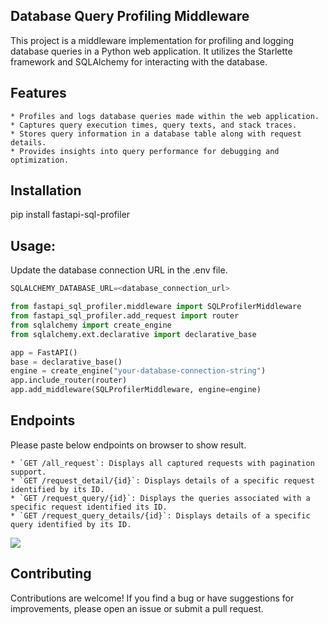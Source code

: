 ## Database Query Profiling Middleware

This project is a middleware implementation for profiling and logging database queries in a Python web application. It utilizes the Starlette framework and SQLAlchemy for interacting with the database.

## Features

    * Profiles and logs database queries made within the web application.
    * Captures query execution times, query texts, and stack traces.
    * Stores query information in a database table along with request details.
    * Provides insights into query performance for debugging and optimization.

## Installation

pip install fastapi-sql-profiler

## Usage:
Update the database connection URL in the .env file.
```python
SQLALCHEMY_DATABASE_URL=<database_connection_url>
```
```python
from fastapi_sql_profiler.middleware import SQLProfilerMiddleware
from fastapi_sql_profiler.add_request import router
from sqlalchemy import create_engine
from sqlalchemy.ext.declarative import declarative_base

app = FastAPI()
base = declarative_base()
engine = create_engine("your-database-connection-string")
app.include_router(router)
app.add_middleware(SQLProfilerMiddleware, engine=engine)
```

## Endpoints
Please paste below endpoints on browser to show result.

    * `GET /all_request`: Displays all captured requests with pagination support.
    * `GET /request_detail/{id}`: Displays details of a specific request identified by its ID.
    * `GET /request_query/{id}`: Displays the queries associated with a specific request identified its ID.
    * `GET /request_query_details/{id}`: Displays details of a specific query identified by its ID.

![](https://github.com/Sarvadhi-Solutions/fastapi-sql-profiler/tree/main/doc/image/request.png)
## Contributing

Contributions are welcome! If you find a bug or have suggestions for improvements, please open an issue or submit a pull request.
